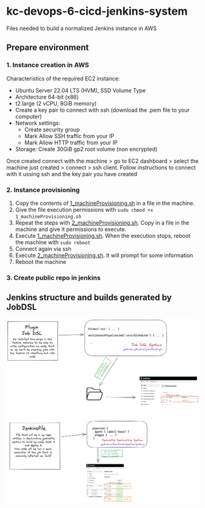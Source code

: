 # kc-devops-6-cicd-jenkins-system

Files needed to build a normalized Jenkins instance in AWS

## Prepare environment

### 1. Instance creation in AWS

Characteristics of the required EC2 instance:
- Ubuntu Server 22.04 LTS (HVM), SSD Volume Type
- Architecture 64-bit (x86)
- t2.large (2 vCPU, 8GiB memory)
- Create a key pair to connect with ssh (download the .pem file to your computer)
- Network settings:
  - Create security group
  - Mark Allow SSH traffic from your IP
  - Mark Allow HTTP traffic from your IP
- Storage: Create 30GiB gp2 root volume (non encrypted)

Once created connect with the machine > go to EC2 dashboard > select the machine just created > connect > ssh client. Follow instructions to connect with it ussing ssh and the key pair you have created

### 2. Instance provisioning
1. Copy the contents of [1_machineProvisioning.sh](./1_machineProvisioning.sh) in a file in the machine.
1. Give the file execution permissions with `sudo chmod +x 1_machineProvisioning.sh`
1. Repeat the steps with [2_machineProvisioning.sh](./2_machineProvisioning.sh). Copy in a file in the machine and give it permissions to execute.
1. Execute [1_machineProvisioning.sh](./1_machineProvisioning.sh). When the execution stops, reboot the machine with `sudo reboot`
1. Connect again via ssh
1. Execute [2_machineProvisioning.sh](./2_machineProvisioning.sh). It will prompt for some information
6. Reboot the machine


### 3. Create public repo in jenkins

## Jenkins structure and builds generated by JobDSL
![Diagram](./Diagram.png)
